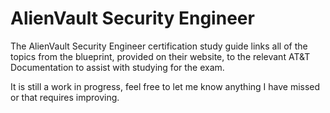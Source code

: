 # AlienVault Security Engineer
The AlienVault Security Engineer certification study guide links all of the topics from the blueprint, provided on their website, to the relevant AT&T Documentation to assist with studying for the exam.

It is still a work in progress, feel free to let me know anything I have missed or that requires improving. 
